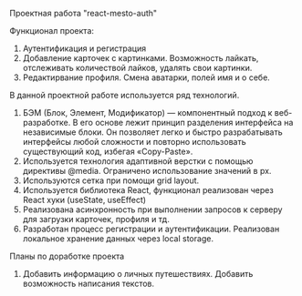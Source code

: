 Проектная работа "react-mesto-auth"

Функционал проекта:
1. Аутентификация и регистрация
2. Добавление карточек с картинками. Возможность лайкать, отслеживать количествой лайков, удалять свои картинки.
3. Редактирвание профиля. Смена аватарки, полей имя и о себе.
   
В данной проектной работе используется ряд технологий. 
1. БЭМ (Блок, Элемент, Модификатор) — компонентный подход к веб-разработке. В его основе лежит принцип разделения интерфейса на независимые блоки. Он позволяет легко и быстро разрабатывать интерфейсы любой сложности и повторно использовать существующий код, избегая «Copy-Paste».
2. Используется технология адаптивной верстки с помощью директивы @media. Ограничено использование значений в px.
3. Используются сетка при помощи grid layout.
4. Используется библиотека React, функционал реализован через React хуки (useState, useEffect)
5. Реализована асинхронность при выполнении запросов к серверу для загрузки карточек, профиля и тд. 
6. Разработан процесс регистрации и аутентификации. Реализован локальное хранение данных через local storage.

Планы по доработке проекта
1. Добавить информацию о личных путешествиях. Добавить возможность написания текстов.
